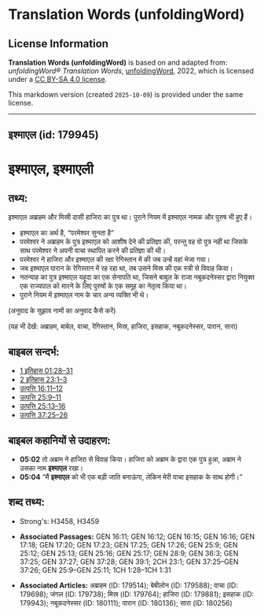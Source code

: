 # Translation Words (unfoldingWord)

## License Information

**Translation Words (unfoldingWord)** is based on and adapted from: _unfoldingWord® Translation Words_, [unfoldingWord](https://unfoldingword.org/utw), 2022, which is licensed under a [CC BY-SA 4.0 license](https://creativecommons.org/licenses/by-sa/4.0/legalcode.en).

This markdown version (created `2025-10-09`) is provided under the same license.



--------------------------------

## इश्माएल (id: 179945)

इश्माएल, इश्माएली
=================

तथ्य:
-----

इश्माएल अब्राहम और मिस्री दासी हाजिरा का पुत्र था। पुराने नियम में इश्माएल नामक और पुरुष भी हुए हैं।

* इश्माएल का अर्थ है, “परमेश्वर सुनता है”
* परमेश्वर ने अब्राहम के पुत्र इश्माएल को आशीष देने की प्रतिज्ञा की, परन्तु वह वो पुत्र नहीं था जिसके साथ परमेश्वर ने अपनी वाचा स्थापित करने की प्रतिज्ञा की थी।
* परमेश्वर ने हाजिरा और इश्माएल की रक्षा रेगिस्तान में की जब उन्हें वहां भेजा गया।
* जब इश्माएल पारान के रेगिस्तान में रह रहा था, तब उसने मिस्र की एक स्त्री से विवाह किया।
* नतन्याह का पुत्र इश्माएल यहूदा का एक सेनापति था, जिसने बाबुल के राजा नबूकदनेस्सर द्वारा नियुक्त एक राज्यपाल को मारने के लिए पुरुषों के एक समूह का नेतृत्व किया था।
* पुराने नियम में इश्माएल नाम के चार अन्य व्यक्ति भी थे।

(अनुवाद के सुझाव नामों का अनुवाद कैसे करें)

(यह भी देखें: अब्राहम, बाबेल, वाचा, रेगिस्तान, मिस्र, हाजिरा, इसहाक, नबूकदनेस्सर, पारान, सारा)

बाइबल सन्दर्भ:
--------------

* [1 इतिहास 01:28–31](https://ref.ly/1Chr0:0)
* [2 इतिहास 23:1–3](https://ref.ly/2Chr0:0)
* [उत्पत्ति 16:11–12](https://ref.ly/Gen16:11-Gen16:12)
* [उत्पत्ति 25:9–11](https://ref.ly/Gen25:9-Gen25:11)
* [उत्पत्ति 25:13–16](https://ref.ly/Gen25:13-Gen25:16)
* [उत्पत्ति 37:25–26](https://ref.ly/Gen37:25-Gen37:26)

बाइबल कहानियों से उदाहरण:
-------------------------

* **05:02** तो अब्राम ने हाजिरा से विवाह किया। हाजिरा को अब्राम के द्वारा एक पुत्र हुआ, अब्राम ने उसका नाम **इश्माएल** रखा।
* **05:04** “मैं **इश्माएल** को भी एक बड़ी जाति बनाऊंगा, लेकिन मेरी वाचा इसहाक के साथ होगी।”

शब्द तथ्य:
----------

* Strong's: H3458, H3459

* **Associated Passages:** GEN 16:11; GEN 16:12; GEN 16:15; GEN 16:16; GEN 17:18; GEN 17:20; GEN 17:23; GEN 17:25; GEN 17:26; GEN 25:9; GEN 25:12; GEN 25:13; GEN 25:16; GEN 25:17; GEN 28:9; GEN 36:3; GEN 37:25; GEN 37:27; GEN 37:28; GEN 39:1; 2CH 23:1; GEN 37:25–GEN 37:26; GEN 25:9–GEN 25:11; 1CH 1:28–1CH 1:31
* **Associated Articles:** अब्राहम (ID: 179514); बेबीलोन (ID: 179588); वाचा (ID: 179698); जंगल (ID: 179738); मिस्र (ID: 179764); हाजिरा (ID: 179881); इसहाक (ID: 179943); नबूकदनेस्सर (ID: 180111); पारान (ID: 180136); सारा (ID: 180256)

